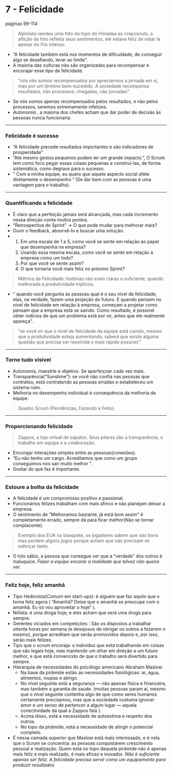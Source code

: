 # 7 - Felicidade
páginas 99-114

> Alpinista vendeu uma foto do topo do Himalaia ao crepúsculo, a aflição da foto refletia seus sentimentos, ele estava feliz de estar lá apesar do frio intenso.
* “A felicidade também está nos momentos de dificuldade, de conseguir algo se desafiando, levar ao limite”.
* A maioria das culturas não são organizadas para recompensar e encorajar esse tipo de felicidade.
> “nós não somos recompensados por apreciarmos a jornada em si, mas por um término bem-sucedido. A sociedade recompensa resultados, não processos; chegadas, não jornadas”.
* Se nós somos apenas recompensados pelos resultados, e não pelos processos, seremos extremamente infelizes.
* *Autonomia* , a maioria dos chefes acham que dar poder de decisão às pessoas nunca funcionaria.

----

### Felicidade é sucesso

* “A felicidade precede resultados importantes e são indicadores de prosperidade”
* “Até mesmo gestos pequenos podem ter um grande impacto.”, O Scrum tem como foco pegar essas coisas pequenas e construí-las, de forma sistemática, como degraus para o sucesso. 
* “ Com a minha equipe, eu quero que aquele aspecto social afete diretamente o desempenho ” (Se dar bem com as pessoas é uma vantagem para o trabalho).

----

### Quantificando a felicidade

* É claro que a perfeição jamais será alcançada, mas cada incremento nessa direção conta muitos pontos.
* “Retrospectiva do Sprint” -> O que pode mudar para melhorar mais?
* Ouvir o feedback, absorvê-lo e buscar uma solução.
*   1. Em uma escala de 1 a 5, como você se sente em relação ao papel que desempenha na empresa?
    2. Usando essa mesma escala, como você se sente em relação à empresa como um todo?
    3. Por que você se sente assim?
    4. O que tornaria você mais feliz no próximo Sprint?
> Métrica da Felicidade: histórias não eram claras o suficiente, quando melhorada a produtividade triplicou.
* “ quando você pergunta às pessoas qual é o seu nível de felicidade, elas, na verdade, fazem uma projeção do futuro. E quando pensam no nível de felicidade em relação à empresa, começam a projetar como pensam que a empresa está se saindo. Como resultado, é possível obter indícios de que um problema está por vir, antes que ele realmente apareça”.
> “se você vir que o nível de felicidade da equipe está caindo, mesmo que a produtividade esteja aumentando, saberá que existe alguma questão que precisa ser resolvida o mais rápido possível.”

----

### Torne tudo visível

* Autonomia, maestrie e objetivo. Se aperfeiçoar cada vez mais.
* Transparência(“Sunshine”): se você não confia nas pessoas que contratou, está contratando as pessoas erradas e estabeleceu um sistema ruim.
* Melhoria no desempenho individual é consequência da melhoria da equipe.
> Quadro Scrum (Pendências, Fazendo e Feito).

----

### Proporcionando felicidade

> Zappos, a loja virtual de sapatos. Seus pilares são a transparência, o trabalho em equipe e a colaboração.
* Encorajar interações simples entre as pessoas(conexões).
* “Eu não tenho um cargo. Acreditamos que como um grupo conseguimos nos sair muito melhor ”.
* Gostar do que faz é importante.

----

### Estoure a bolha da felicidade

* A felicidade é um compromisso positivo e passional.
* Funcionários felizes trabalham com mais afinco e não planejam deixar a empresa.
* O sentimento de “Melhoramos bastante, já está bom assim” é completamente errado, sempre dá para ficar melhor(Não se tornar complacente).
> Exemplo dos EUA no basquete, os jogadores sabem que são bons mas perdem alguns jogos porque acham que não precisam se esforçar tanto.
* O tolo sábio, a pessoa que consegue ver que a “verdade” dos outros é maluquice.
*Fazer a equipe encarar a realidade que talvez não queira ver*.

----

### Feliz hoje, feliz amanhã

* Tipo Hedonista(Comum em start-ups): é alguém que faz aquilo que o torna feliz agora ( “Amanhã? Deixe que o amanhã se preocupe com o amanhã. Eu só vou aproveitar o hoje” ).
* Niilista: é uma droga hoje, e eles acham que será uma droga para sempre.
* Gerentes viciados em competições : São os dispostos a trabalhar oitenta horas por semana (e desejosos de obrigar os outros a fazerem o mesmo), porque acreditam que serão promovidos depois e, por isso, serão mais felizes.
* Tipo que o scrum encoraja: o indivíduo que está trabalhando em coisas que são legais hoje, mas mantendo um olhar em direção a um futuro melhor, e que está convencido de que o trabalho será divertido para sempre.
* Hierarquia de necessidades do psicólogo americano Abraham Maslow: 
  * Na base da pirâmide estão as necessidades fisiológicas: ar, água, alimentos, roupas e abrigo.
  * No nível seguinte está a segurança — não apenas física e financeira, mas também a garantia de saúde. (muitas pessoas param aí, mesmo que o nível seguinte contenha algo de que como seres humanos certamente precisamos, mas que a sociedade costuma ignorar: amor e um senso de pertencer a algum lugar — aquela conectividade da qual a Zappos fala ).
  * Acima disso, está a necessidade de autoestima e respeito dos outros.
  * No topo da pirâmide, está a necessidade de atingir o potencial completo.
* É nessa camada superior que Maslow está mais interessado, e é nela que o Scrum se concentra: as pessoas conquistarem crescimento pessoal e realização. Quem está no topo daquela pirâmide não é apenas mais feliz e mais realizado, é mais eficaz e inovador.
*Não é suficiente apenas ser feliz. A felicidade precisa servir como um equipamento para produzir resultados* 


